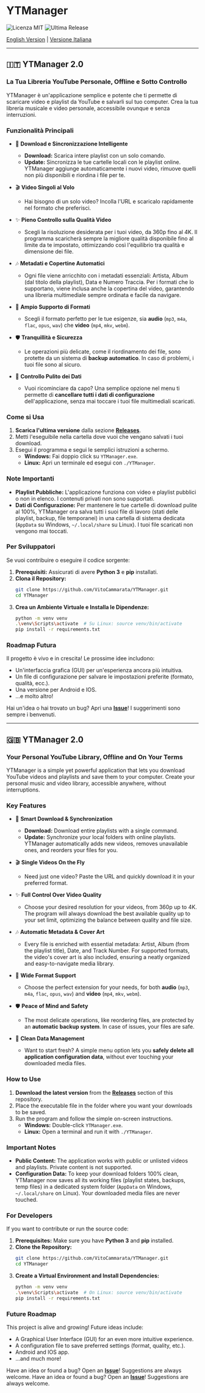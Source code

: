# YTManager

![Licenza MIT](https://img.shields.io/badge/License-MIT-blue.svg)
![Ultima Release](https://img.shields.io/github/v/release/VitoCammarata/YTManager)

<!-- Ti consiglio di aggiungere qui uno screenshot o una GIF del programma in azione! -->
<!-- Esempio: <img src="screenshot.gif" width="700"> -->


[English Version](#english) | [Versione Italiana](#italiano)

---

<a name="italiano"></a>
## 🇮🇹 YTManager 2.0

### La Tua Libreria YouTube Personale, Offline e Sotto Controllo

YTManager è un'applicazione semplice e potente che ti permette di scaricare video e playlist da YouTube e salvarli sul tuo computer. Crea la tua libreria musicale e video personale, accessibile ovunque e senza interruzioni.

### Funzionalità Principali

*   🚀 **Download e Sincronizzazione Intelligente**
    *   **Download:** Scarica intere playlist con un solo comando.
    *   **Update:** Sincronizza le tue cartelle locali con le playlist online. YTManager aggiunge automaticamente i nuovi video, rimuove quelli non più disponibili e riordina i file per te.

*   🎬 **Video Singoli al Volo**
    *   Hai bisogno di un solo video? Incolla l'URL e scaricalo rapidamente nel formato che preferisci.

*   ✨ **Pieno Controllo sulla Qualità Video**
    *   Scegli la risoluzione desiderata per i tuoi video, da 360p fino al 4K. Il programma scaricherà sempre la migliore qualità disponibile fino al limite da te impostato, ottimizzando così l'equilibrio tra qualità e dimensione dei file.

*   🎶 **Metadati e Copertine Automatici**
    *   Ogni file viene arricchito con i metadati essenziali: Artista, Album (dal titolo della playlist), Data e Numero Traccia. Per i formati che lo supportano, viene inclusa anche la copertina del video, garantendo una libreria multimediale sempre ordinata e facile da navigare.

*   📂 **Ampio Supporto di Formati**
    *   Scegli il formato perfetto per le tue esigenze, sia **audio** (`mp3`, `m4a`, `flac`, `opus`, `wav`) che **video** (`mp4`, `mkv`, `webm`).

*   🛡️ **Tranquillità e Sicurezza**
    *   Le operazioni più delicate, come il riordinamento dei file, sono protette da un sistema di **backup automatico**. In caso di problemi, i tuoi file sono al sicuro.

*   🧹 **Controllo Pulito dei Dati**
    *   Vuoi ricominciare da capo? Una semplice opzione nel menu ti permette di **cancellare tutti i dati di configurazione** dell'applicazione, senza mai toccare i tuoi file multimediali scaricati.

### Come si Usa

1.  **Scarica l'ultima versione** dalla sezione [**Releases**](https://github.com/VitoCammarata/YTManager/releases).
2.  Metti l'eseguibile nella cartella dove vuoi che vengano salvati i tuoi download.
3.  Esegui il programma e segui le semplici istruzioni a schermo.
    *   **Windows:** Fai doppio click su `YTManager.exe`.
    *   **Linux:** Apri un terminale ed esegui con `./YTManager`.

### Note Importanti

*   **Playlist Pubbliche:** L'applicazione funziona con video e playlist pubblici o non in elenco. I contenuti privati non sono supportati.
*   **Dati di Configurazione:** Per mantenere le tue cartelle di download pulite al 100%, YTManager ora salva tutti i suoi file di lavoro (stati delle playlist, backup, file temporanei) in una cartella di sistema dedicata (`AppData` su Windows, `~/.local/share` su Linux). I tuoi file scaricati non vengono mai toccati.

### Per Sviluppatori

Se vuoi contribuire o eseguire il codice sorgente:

1.  **Prerequisiti:** Assicurati di avere **Python 3** e **pip** installati.
2.  **Clona il Repository:**
    ```bash
    git clone https://github.com/VitoCammarata/YTManager.git
    cd YTManager
    ```
3.  **Crea un Ambiente Virtuale e Installa le Dipendenze:**
    ```bash
    python -m venv venv
    .\venv\Scripts\activate  # Su Linux: source venv/bin/activate
    pip install -r requirements.txt
    ```

### Roadmap Futura

Il progetto è vivo e in crescita! Le prossime idee includono:
-   Un'interfaccia grafica (GUI) per un'esperienza ancora più intuitiva.
-   Un file di configurazione per salvare le impostazioni preferite (formato, qualità, ecc.).
-   Una versione per Android e IOS.
-   ...e molto altro!

Hai un'idea o hai trovato un bug? Apri una **[Issue](https://github.com/VitoCammarata/YTManager/issues)**! I suggerimenti sono sempre i benvenuti.

---

<a name="english"></a>
## 🇬🇧 YTManager 2.0

### Your Personal YouTube Library, Offline and On Your Terms

YTManager is a simple yet powerful application that lets you download YouTube videos and playlists and save them to your computer. Create your personal music and video library, accessible anywhere, without interruptions.

### Key Features

*   🚀 **Smart Download & Synchronization**
    *   **Download:** Download entire playlists with a single command.
    *   **Update:** Synchronize your local folders with online playlists. YTManager automatically adds new videos, removes unavailable ones, and reorders your files for you.

*   🎬 **Single Videos On the Fly**
    *   Need just one video? Paste the URL and quickly download it in your preferred format.

*   ✨ **Full Control Over Video Quality**
    *   Choose your desired resolution for your videos, from 360p up to 4K. The program will always download the best available quality up to your set limit, optimizing the balance between quality and file size.

*   🎶 **Automatic Metadata & Cover Art**
    *   Every file is enriched with essential metadata: Artist, Album (from the playlist title), Date, and Track Number. For supported formats, the video's cover art is also included, ensuring a neatly organized and easy-to-navigate media library.

*   📂 **Wide Format Support**
    *   Choose the perfect extension for your needs, for both **audio** (`mp3`, `m4a`, `flac`, `opus`, `wav`) and **video** (`mp4`, `mkv`, `webm`).

*   🛡️ **Peace of Mind and Safety**
    *   The most delicate operations, like reordering files, are protected by an **automatic backup system**. In case of issues, your files are safe.

*   🧹 **Clean Data Management**
    *   Want to start fresh? A simple menu option lets you **safely delete all application configuration data**, without ever touching your downloaded media files.

### How to Use

1.  **Download the latest version** from the [**Releases**](https://github.com/VitoCammarata/YTManager/releases) section of this repository.
2.  Place the executable file in the folder where you want your downloads to be saved.
3.  Run the program and follow the simple on-screen instructions.
    *   **Windows:** Double-click `YTManager.exe`.
    *   **Linux:** Open a terminal and run it with `./YTManager`.

### Important Notes

*   **Public Content:** The application works with public or unlisted videos and playlists. Private content is not supported.
*   **Configuration Data:** To keep your download folders 100% clean, YTManager now saves all its working files (playlist states, backups, temp files) in a dedicated system folder (`AppData` on Windows, `~/.local/share` on Linux). Your downloaded media files are never touched.

### For Developers

If you want to contribute or run the source code:

1.  **Prerequisites:** Make sure you have **Python 3** and **pip** installed.
2.  **Clone the Repository:**
    ```bash
    git clone https://github.com/VitoCammarata/YTManager.git
    cd YTManager
    ```
3.  **Create a Virtual Environment and Install Dependencies:**
    ```bash
    python -m venv venv
    .\venv\Scripts\activate  # On Linux: source venv/bin/activate
    pip install -r requirements.txt
    ```

### Future Roadmap

This project is alive and growing! Future ideas include:
-   A Graphical User Interface (GUI) for an even more intuitive experience.
-   A configuration file to save preferred settings (format, quality, etc.).
-   Android and IOS app.
-   ...and much more!

Have an idea or found a bug? Open an **[Issue](https://github.com/VitoCammarata/YTManager/issues)**! Suggestions are always welcome.
Have an idea or found a bug? Open an **[Issue](https://github.com/VitoCammarata/YTManager/issues)**! Suggestions are always welcome.
